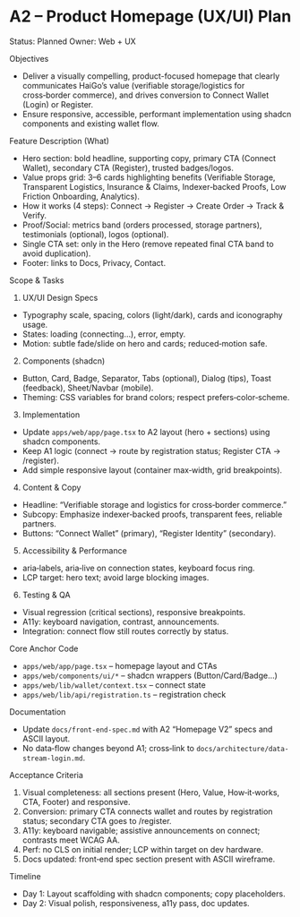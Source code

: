 # A2 – Product Homepage (UX/UI) Plan

Status: Planned
Owner: Web + UX

Objectives
- Deliver a visually compelling, product-focused homepage that clearly communicates HaiGo’s value (verifiable storage/logistics for cross‑border commerce), and drives conversion to Connect Wallet (Login) or Register.
- Ensure responsive, accessible, performant implementation using shadcn components and existing wallet flow.

Feature Description (What)
- Hero section: bold headline, supporting copy, primary CTA (Connect Wallet), secondary CTA (Register), trusted badges/logos.
- Value props grid: 3–6 cards highlighting benefits (Verifiable Storage, Transparent Logistics, Insurance & Claims, Indexer‑backed Proofs, Low Friction Onboarding, Analytics).
- How it works (4 steps): Connect → Register → Create Order → Track & Verify.
- Proof/Social: metrics band (orders processed, storage partners), testimonials (optional), logos (optional).
- Single CTA set: only in the Hero (remove repeated final CTA band to avoid duplication).
- Footer: links to Docs, Privacy, Contact.

Scope & Tasks
1) UX/UI Design Specs
- Typography scale, spacing, colors (light/dark), cards and iconography usage.
- States: loading (connecting…), error, empty.
- Motion: subtle fade/slide on hero and cards; reduced‑motion safe.

2) Components (shadcn)
- Button, Card, Badge, Separator, Tabs (optional), Dialog (tips), Toast (feedback), Sheet/Navbar (mobile).
- Theming: CSS variables for brand colors; respect prefers‑color‑scheme.

3) Implementation
- Update `apps/web/app/page.tsx` to A2 layout (hero + sections) using shadcn components.
- Keep A1 logic (connect → route by registration status; Register CTA → /register).
- Add simple responsive layout (container max‑width, grid breakpoints).

4) Content & Copy
- Headline: “Verifiable storage and logistics for cross‑border commerce.”
- Subcopy: Emphasize indexer‑backed proofs, transparent fees, reliable partners.
- Buttons: “Connect Wallet” (primary), “Register Identity” (secondary).

5) Accessibility & Performance
- aria‑labels, aria‑live on connection states, keyboard focus ring.
- LCP target: hero text; avoid large blocking images.

6) Testing & QA
- Visual regression (critical sections), responsive breakpoints.
- A11y: keyboard navigation, contrast, announcements.
- Integration: connect flow still routes correctly by status.

Core Anchor Code
- `apps/web/app/page.tsx` – homepage layout and CTAs
- `apps/web/components/ui/*` – shadcn wrappers (Button/Card/Badge…)
- `apps/web/lib/wallet/context.tsx` – connect state
- `apps/web/lib/api/registration.ts` – registration check

Documentation
- Update `docs/front-end-spec.md` with A2 “Homepage V2” specs and ASCII layout.
- No data‑flow changes beyond A1; cross‑link to `docs/architecture/data-stream-login.md`.

Acceptance Criteria
1) Visual completeness: all sections present (Hero, Value, How‑it‑works, CTA, Footer) and responsive.
2) Conversion: primary CTA connects wallet and routes by registration status; secondary CTA goes to /register.
3) A11y: keyboard navigable; assistive announcements on connect; contrasts meet WCAG AA.
4) Perf: no CLS on initial render; LCP within target on dev hardware.
5) Docs updated: front‑end spec section present with ASCII wireframe.

Timeline
- Day 1: Layout scaffolding with shadcn components; copy placeholders.
- Day 2: Visual polish, responsiveness, a11y pass, doc updates.

